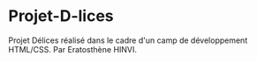 # Projet-D-lices
Projet Délices réalisé dans le cadre d'un camp de développement HTML/CSS. Par Eratosthène HINVI.
